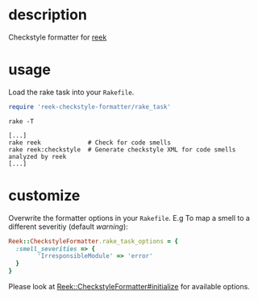 # description

Checkstyle formatter for [reek](https://github.com/troessner/reek)


# usage

Load the rake task into your `Rakefile`.

```ruby
require 'reek-checkstyle-formatter/rake_task'
```

`rake -T`

```
[...]
rake reek             # Check for code smells
rake reek:checkstyle  # Generate checkstyle XML for code smells analyzed by reek
[...]
```

# customize

Overwrite the formatter options in your `Rakefile`.
E.g To map a smell to a different severitiy (default *warning*):

```ruby
Reek::CheckstyleFormatter.rake_task_options = {
  :smell_severities => {
        'IrresponsibleModule' => 'error'
  }
}
```

Please look at [Reek::CheckstyleFormatter#initialize](lib/reek-checkstyle-formatter.rb) for available options.